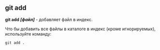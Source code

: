 ## git add

**git add _[файл]_** - добавляет файл в индекс.

Что бы добавить все файлы в каталоге в индекс (кроме игнорируемых), используйте команду:

```
git add .
```
